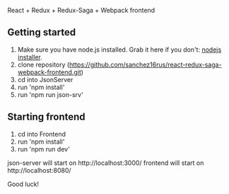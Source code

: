 React + Redux + Redux-Saga + Webpack frontend 

## Getting started

1. Make sure you have node.js installed. Grab it here if you don't: [nodejs installer](https://nodejs.org/en/download/).
2. clone repository (https://github.com/sanchez16rus/react-redux-saga-webpack-frontend.git)
2. cd into JsonServer
3. run 'npm install'
4. run 'npm run json-srv'

## Starting frontend
1. cd into Frontend
2. run 'npm install'
3. run 'npm run dev'

json-server will start on http://localhost:3000/
frontend will start on http://localhost:8080/

Good luck!
